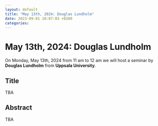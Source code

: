 ```yaml
---
layout: default
title: "May 13th, 2024: Douglas Lundholm"
date: 2023-09-01 10:07:03 +0200
categories:
---
```


# May 13th, 2024: Douglas Lundholm

On Monday, May 13th, 2024 from 11 am to 12 am we will host a seminar by **Douglas Lundholm** from **Uppsala University**. 

## Title

TBA

## Abstract 

TBA
